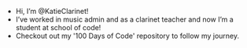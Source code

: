 - Hi, I’m @KatieClarinet!
- I’ve worked in music admin and as a clarinet teacher and now I’m a student at school of code!
- Checkout out my '100 Days of Code' repository to follow my journey.
<!---
KatieClarinet/KatieClarinet is a ✨ special ✨ repository because its `README.md` (this file) appears on your GitHub profile.
You can click the Preview link to take a look at your changes.
--->
